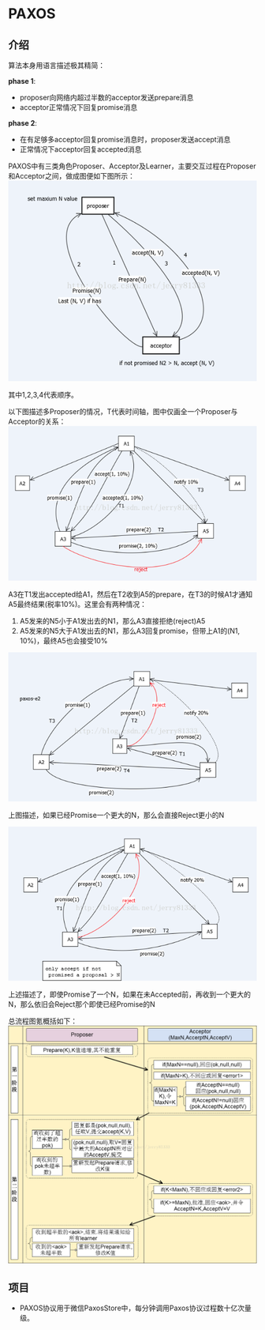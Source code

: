 # PAXOS

## 介绍

算法本身用语言描述极其精简：

**phase 1**:

- proposer向网络内超过半数的acceptor发送prepare消息
- acceptor正常情况下回复promise消息

**phase 2**:

- 在有足够多acceptor回复promise消息时，proposer发送accept消息
- 正常情况下acceptor回复accepted消息

PAXOS中有三类角色Proposer、Acceptor及Learner，主要交互过程在Proposer和Acceptor之间，做成图便如下图所示：
![PAXOS交互图](media/共识算法-PAXOS-PAXOS交互图.png)

其中1,2,3,4代表顺序。

以下图描述多Proposer的情况，T代表时间轴，图中仅画全一个Proposer与Acceptor的关系：
![PAXOS多Proposer交互图](media/共识算法-PAXOS-PAXOS多Proposer交互图.png)

A3在T1发出accepted给A1，然后在T2收到A5的prepare，在T3的时候A1才通知A5最终结果(税率10%)。这里会有两种情况：

1. A5发来的N5小于A1发出去的N1，那么A3直接拒绝(reject)A5
2. A5发来的N5大于A1发出去的N1，那么A3回复promise，但带上A1的(N1, 10%)，最终A5也会接受10%

![PAXOS多Proposer拒绝小N](media/共识算法-PAXOS-PAXOS多Proposer拒绝小N.png)

上图描述，如果已经Promise一个更大的N，那么会直接Reject更小的N

![PAXOS多Proposer拒绝已经Promise的N](media/共识算法-PAXOS-PAXOS多Proposer拒绝已经Promise的N.png)

上述描述了，即使Promise了一个N，如果在未Accepted前，再收到一个更大的N，那么依旧会Reject那个即使已经Promise的N

总流程图氪概括如下：
![PAXOS总流程图](media/共识算法-PAXOS-PAXOS总流程图.png)

## 项目

- PAXOS协议用于微信PaxosStore中，每分钟调用Paxos协议过程数十亿次量级。


